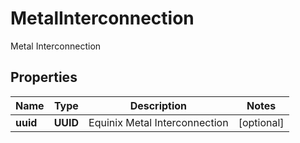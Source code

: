 

# MetalInterconnection

Metal Interconnection

## Properties

| Name | Type | Description | Notes |
|------------ | ------------- | ------------- | -------------|
|**uuid** | **UUID** | Equinix Metal Interconnection |  [optional] |




